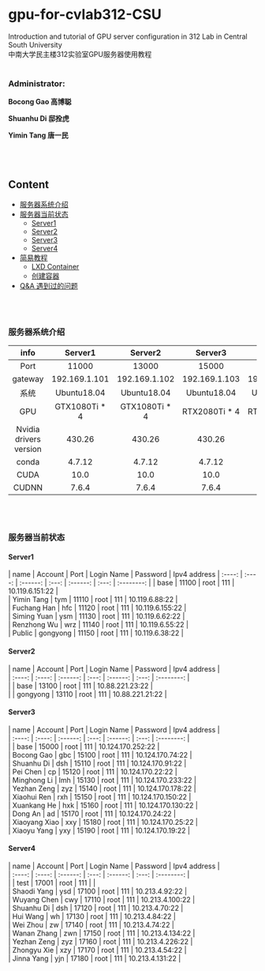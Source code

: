 # gpu-for-cvlab312-CSU
 Introduction and tutorial of GPU server configuration in 312 Lab in Central South University   
 中南大学民主楼312实验室GPU服务器使用教程
<br/>
<br/>

### Administrator:   

**Bocong Gao 高博聪**    

**Shuanhu Di 邸拴虎**    

**Yimin Tang 唐一民**   

<br/>
<br/>

## Content
- [服务器系统介绍](#服务器系统介绍)
- [服务器当前状态](#服务器当前状态)
  - [Server1](#Server1)
  - [Server2](#Server2)
  - [Server3](#Server3)
  - [Server4](#Server4)
- [简易教程](#简易教程)
  - [LXD Container](/lxd.md)
  - [创建容器](/create.md)
- [Q&A 遇到过的问题](/question.md)


<br/>
<br/>

### 服务器系统介绍
 
| info | Server1 | Server2 | Server3 | Server4 |   
| :----: | :----: | :------: | :---: | :------: |  
| Port  | 11000 | 13000 | 15000 | 17000 | 
| gateway | 192.169.1.101 | 192.169.1.102 | 192.169.1.103 | 192.169.1.104 |
| 系统 | Ubuntu18.04 | Ubuntu18.04 | Ubuntu18.04 | Ubuntu18.04 | 
| GPU | GTX1080Ti * 4 | GTX1080Ti * 4 | RTX2080Ti * 4 | RTX2080Ti * 4 |  
| Nvidia drivers version | 430.26 | 430.26 | 430.26 | 430.26 |  
| conda | 4.7.12 | 4.7.12 | 4.7.12 | 4.7.12 | 
| CUDA | 10.0 | 10.0 | 10.0 | 10.0 |  
| CUDNN | 7.6.4 | 7.6.4 | 7.6.4 | 7.6.4 |  

<br/>
<br/>

### 服务器当前状态
#### Server1

| name | Account | Port | Login Name | Password | Ipv4 address 
| :----: | :----: | :------: | :---: | :------: | :---: | :--------: 
|     | base | 11100 | root | 111 | 10.119.6.151:22 |  
| Yimin Tang | tym | 11110 | root | 111 | 10.119.6.88:22 |  
| Fuchang Han | hfc | 11120 | root | 111 | 10.119.6.155:22 |  
| Siming Yuan | ysm | 11130 | root | 111 | 10.119.6.62:22 |  
| Renzhong Wu | wrz | 11140 | root | 111 | 10.119.6.55:22 |  
| Public | gongyong | 11150 | root | 111 | 10.119.6.38:22 |  

#### Server2

| name | Account | Port | Login Name | Password | Ipv4 address |   
| :----: | :----: | :------: | :---: | :------: | :---: | :--------: |   
|   | base | 13100 | root | 111 | 10.88.221.23:22 |  
|   | gongyong | 13110 | root | 111 | 10.88.221.21:22 |  

#### Server3

| name | Account | Port | Login Name | Password | Ipv4 address |   
| :----: | :----: | :------: | :---: | :------: | :---: | :--------: |  
|   | base | 15000 | root | 111 | 10.124.170.252:22 |  
| Bocong Gao | gbc | 15100 | root | 111 | 10.124.170.74:22 |  
| Shuanhu Di | dsh | 15110 | root | 111 | 10.124.170.91:22 |  
| Pei Chen | cp | 15120 | root | 111 | 10.124.170.22:22 |  
| Minghong Li | lmh | 15130 | root | 111 | 10.124.170.233:22 |  
| Yezhan Zeng | zyz | 15140 | root | 111 | 10.124.170.178:22 |  
| Xiaohui Ren | rxh | 15150 | root | 111 | 10.124.170.150:22 |  
| Xuankang He | hxk | 15160 | root | 111 | 10.124.170.130:22 |  
| Dong An | ad | 15170 | root | 111 | 10.124.170.24:22 |  
| Xiaoyang Xiao | xxy | 15180 | root | 111 | 10.124.170.25:22 |  
| Xiaoyu Yang | yxy | 15190 | root | 111 | 10.124.170.19:22 |  
#### Server4

| name | Account | Port | Login Name | Password | Ipv4 address |     
| :----: | :----: | :------: | :---: | :------: | :---: | :--------: |  
|   | test | 17001 | root | 111 | |  
| Shaodi Yang | ysd | 17100 | root | 111 | 10.213.4.92:22 |  
| Wuyang Chen | cwy | 17110 | root | 111 | 10.213.4.100:22 |  
| Shuanhu Di | dsh | 17120 | root | 111 | 10.213.4.70:22 |  
| Hui Wang | wh | 17130 | root | 111 | 10.213.4.84:22 |  
| Wei Zhou | zw | 17140 | root | 111 | 10.213.4.74:22 |  
| Wanan Zhang | zwn | 17150 | root | 111 | 10.213.4.134:22 |  
| Yezhan Zeng | zyz | 17160 | root | 111 | 10.213.4.226:22 |  
| Zhongyu Xie | xzy | 17170 | root | 111 | 10.213.4.54:22 |  
| Jinna Yang | yjn | 17180 | root | 111 | 10.213.4.131:22 |  

<br/>
<br/>






